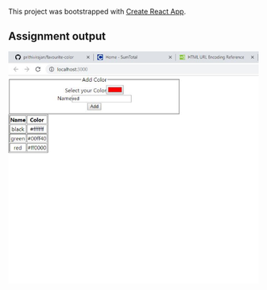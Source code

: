 This project was bootstrapped with [Create React App](https://github.com/facebook/create-react-app).

## Assignment output

![Screen output](./assignment.JPG)


